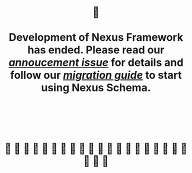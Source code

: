 <h1 align="center">
<br/>
👋
<br/>
<br/>
Development of Nexus Framework has ended. Please read our <a href="https://nxs.li/unframework/about"><i>annoucement issue</i></a> for details and follow our <a href="https://nxs.li/unframework/migrate"><i>migration guide</i></a> to start using Nexus Schema.
<br/>
<br/>
<br/>
<br/>

🚧 🚧 🚧 🚧 🚧 🚧 🚧 🚧 🚧 🚧 🚧 🚧 🚧 🚧 🚧 🚧 🚧 🚧 🚧 🚧 🚧 🚧 🚧

</h1>
